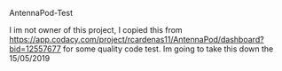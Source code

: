 AntennaPod-Test


I im not owner of this project, I copied this from https://app.codacy.com/project/rcardenas11/AntennaPod/dashboard?bid=12557677
for some quality code test.
Im going to take this down the  15/05/2019
